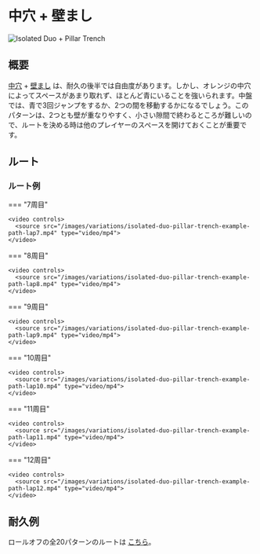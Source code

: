 # 中穴 + 壁まし

![Isolated Duo + Pillar Trench](../images/variations/isolated-duo-pillar-trench.jpg)

## 概要

[中穴](../rolls/isolated-duo.md#orange) + [壁まし](../rolls/pillar-trench.md) は、耐久の後半では自由度があります。しかし、オレンジの中穴によってスペースがあまり取れず、ほとんど青にいることを強いられます。中盤では、青で3回ジャンプをするか、2つの間を移動するかになるでしょう。このパターンは、2つとも壁が重なりやすく、小さい隙間で終わるところが難しいので、ルートを決める時は他のプレイヤーのスペースを開けておくことが重要です。


## ルート

### ルート例

=== "7周目"

    <video controls>
      <source src="/images/variations/isolated-duo-pillar-trench-example-path-lap7.mp4" type="video/mp4">
    </video>

=== "8周目"

    <video controls>
      <source src="/images/variations/isolated-duo-pillar-trench-example-path-lap8.mp4" type="video/mp4">
    </video>

=== "9周目"

    <video controls>
      <source src="/images/variations/isolated-duo-pillar-trench-example-path-lap9.mp4" type="video/mp4">
    </video>

=== "10周目"

    <video controls>
      <source src="/images/variations/isolated-duo-pillar-trench-example-path-lap10.mp4" type="video/mp4">
    </video>

=== "11周目"

    <video controls>
      <source src="/images/variations/isolated-duo-pillar-trench-example-path-lap11.mp4" type="video/mp4">
    </video>

=== "12周目"

    <video controls>
      <source src="/images/variations/isolated-duo-pillar-trench-example-path-lap12.mp4" type="video/mp4">
    </video>

## 耐久例

ロールオフの全20パターンのルートは [こちら](https://www.youtube.com/playlist?list=PLG_QNSp9ZgJLWYSNl4vY26VJCZeOQHO1F)。

